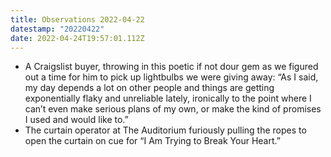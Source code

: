 ```yaml
---
title: Observations 2022-04-22
datestamp: "20220422"
date: 2022-04-24T19:57:01.112Z
---
```

- A Craigslist buyer, throwing in this poetic if not dour gem as we figured out a time for him to pick up lightbulbs we were giving away: “As I said, my day depends a lot on other people and things are getting exponentially flaky and unreliable lately, ironically to the point where I can’t even make serious plans of my own, or make the kind of promises I used and would like to.”
- The curtain operator at The Auditorium furiously pulling the ropes to open the curtain on cue for “I Am Trying to Break Your Heart.”